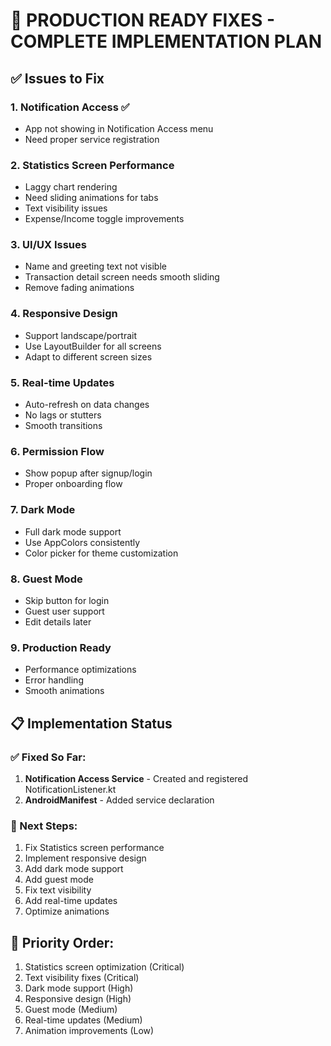 # 🚀 PRODUCTION READY FIXES - COMPLETE IMPLEMENTATION PLAN

## ✅ Issues to Fix

### 1. **Notification Access** ✅
- App not showing in Notification Access menu
- Need proper service registration

### 2. **Statistics Screen Performance**
- Laggy chart rendering
- Need sliding animations for tabs
- Text visibility issues
- Expense/Income toggle improvements

### 3. **UI/UX Issues**
- Name and greeting text not visible
- Transaction detail screen needs smooth sliding
- Remove fading animations

### 4. **Responsive Design**
- Support landscape/portrait
- Use LayoutBuilder for all screens
- Adapt to different screen sizes

### 5. **Real-time Updates**
- Auto-refresh on data changes
- No lags or stutters
- Smooth transitions

### 6. **Permission Flow**
- Show popup after signup/login
- Proper onboarding flow

### 7. **Dark Mode**
- Full dark mode support
- Use AppColors consistently
- Color picker for theme customization

### 8. **Guest Mode**
- Skip button for login
- Guest user support
- Edit details later

### 9. **Production Ready**
- Performance optimizations
- Error handling
- Smooth animations

## 📋 Implementation Status

### ✅ Fixed So Far:
1. **Notification Access Service** - Created and registered NotificationListener.kt
2. **AndroidManifest** - Added service declaration

### 🔧 Next Steps:
1. Fix Statistics screen performance
2. Implement responsive design
3. Add dark mode support
4. Add guest mode
5. Fix text visibility
6. Add real-time updates
7. Optimize animations

## 🎯 Priority Order:
1. Statistics screen optimization (Critical)
2. Text visibility fixes (Critical)
3. Dark mode support (High)
4. Responsive design (High)
5. Guest mode (Medium)
6. Real-time updates (Medium)
7. Animation improvements (Low)

